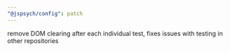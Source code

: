 ```yaml
---
"@jspsych/config": patch
---
```


remove DOM clearing after each individual test, fixes issues with testing in other repositories
